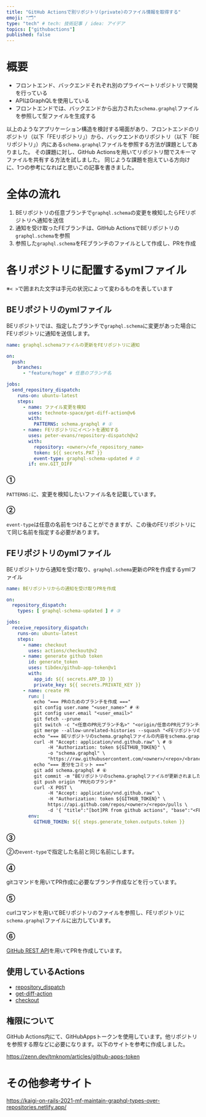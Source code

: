 ```yaml
---
title: "GitHub Actionsで別リポジトリ(private)のファイル情報を取得する"
emoji: "🗂"
type: "tech" # tech: 技術記事 / idea: アイデア
topics: ["githubactions"]
published: false
---
```


# 概要

- フロントエンド、バックエンドそれぞれ別のプライベートリポジトリで開発を行っている
- APIはGraphQLを使用している
- フロントエンドでは、バックエンドから出力された`schema.graphql`ファイルを参照して型ファイルを生成する

以上のようなアプリケーション構造を検討する場面があり、フロントエンドのリポジトリ（以下「FEリポジトリ」）から、バックエンドのリポジトリ（以下「BEリポジトリ」）内にある`schema.graphql`ファイルを参照する方法が課題としてありました。
その課題に対し、GitHub Actionsを用いてリポジトリ間でスキーマファイルを共有する方法を試しました。
同じような課題を抱えている方向けに、1つの参考になればと思いこの記事を書きました。

# 全体の流れ

1. BEリポジトリの任意ブランチで`graphql.schema`の変更を検知したらFEリポジトリへ通知を送信
2. 通知を受け取ったFEブランチは、GitHub ActionsでBEリポジトリの`graphql.schema`を参照
3. 参照した`graphql.schema`をFEブランチのファイルとして作成し、PRを作成

# 各リポジトリに配置するymlファイル

※`< >`で囲まれた文字は手元の状況によって変わるものを表しています

## BEリポジトリのymlファイル

BEリポジトリでは、指定したブランチで`graphql.schema`に変更があった場合にFEリポジトリに通知を送信します。

```yml
name: graphql.schemaファイルの更新をFEリポジトリに通知

on:
  push:
    branches:
      - "feature/hoge" # 任意のブランチ名

jobs:
  send_repository_dispatch:
    runs-on: ubuntu-latest
    steps:
      - name: ファイル変更を検知
        uses: technote-space/get-diff-action@v6
        with:
          PATTERNS: schema.graphql # ①
      - name: FEリポジトリにイベントを通知する
        uses: peter-evans/repository-dispatch@v2
        with:
          repository: <owner>/<fe_repository_name>
          token: ${{ secrets.PAT }}
          event-type: graphql-schema-updated # ②
        if: env.GIT_DIFF
```

### ①

`PATTERNS:`に、変更を検知したいファイル名を記載しています。

### ②

`event-type`は任意の名前をつけることができますが、この後のFEリポジトリにて同じ名前を指定する必要があります。

## FEリポジトリのymlファイル

BEリポジトリから通知を受け取り、`graphql.schema`更新のPRを作成するymlファイル

```yml
name: BEリポジトリからの通知を受け取りPRを作成

on:
  repository_dispatch:
    types: [ graphql-schema-updated ] # ③

jobs:
  receive_repository_dispatch:
    runs-on: ubuntu-latest
    steps:
      - name: checkout
        uses: actions/checkout@v2
      - name: generate github token
        id: generate_token
        uses: tibdex/github-app-token@v1
        with:
          app_id: ${{ secrets.APP_ID }}
          private_key: ${{ secrets.PRIVATE_KEY }}
      - name: create PR
        run: |
          echo "=== PRのためのブランチを作成 ==="
          git config user.name "<user_name>" # ④
          git config user.email "<user_email>"
          git fetch --prune
          git switch -c "<任意のPR元ブランチ名>" "<origin/任意のPR元ブランチ名>"
          git merge --allow-unrelated-histories --squash "<FEリポジトリの任意ブランチ名>"
          echo "=== BEリポジトリのschema.graphqlファイルの内容をschema.graphqlファイルに保存 ===="
          curl -H "Accept: application/vnd.github.raw" \ # ⑤
               -H "Authorization: token ${GITHUB_TOKEN}" \
               -o "schema.graphql" \
               "https://raw.githubusercontent.com/<owner>/<repo>/<branch>/schema.graphql"
          echo "=== 差分をコミット ==="
          git add schema.graphql # ⑥
          git commit -m "BEリポジトリのschema.graphqlファイルが更新されました"
          git push origin "PR元のブランチ"
          curl -X POST \
               -H "Accept: application/vnd.github.raw" \
               -H "Authorization: token ${GITHUB_TOKEN}" \
               https://api.github.com/repos/<owner>/<repo>/pulls \
               -d '{ "title":"[bot]PR from github actions", "base":"<FEリポジトリの任意ブランチ名>", "head":"<任意のPR元ブランチ名>" }'
        env:
          GITHUB_TOKEN: ${{ steps.generate_token.outputs.token }}
```

### ③

②の`event-type`で指定した名前と同じ名前にします。

### ④

gitコマンドを用いてPR作成に必要なブランチ作成などを行っています。

### ⑤

curlコマンドを用いてBEリポジトリのファイルを参照し、FEリポジトリに`schema.graphql`ファイルに出力しています。

### ⑥

[GitHub REST API](https://docs.github.com/ja/rest/guides/getting-started-with-the-rest-api?apiVersion=2022-11-28&tool=curl)を用いてPRを作成しています。

## 使用しているActions

- [repository_dispatch](https://docs.github.com/en/actions/using-workflows/events-that-trigger-workflows#repository_dispatch)
- [get-diff-action](https://github.com/technote-space/get-diff-action)
- [checkout](https://github.com/actions/checkout)

## 権限について

GitHub Actions内にて、GitHubAppsトークンを使用しています。他リポジトリを参照する際などに必要になります。以下のサイトを参考に作成しました。

https://zenn.dev/tmknom/articles/github-apps-token

# その他参考サイト

https://kaigi-on-rails-2021-mf-maintain-graphql-types-over-repositories.netlify.app/
